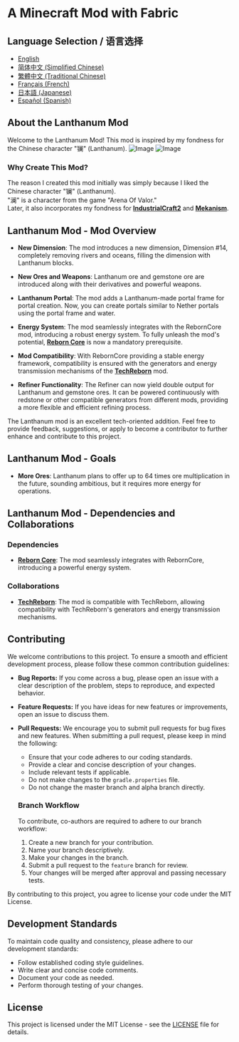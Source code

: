 # A Minecraft Mod with Fabric

## Language Selection / 语言选择

- [English](README.md)
- [简体中文 (Simplified Chinese)](README_ZH.md)
- [繁體中文 (Traditional Chinese)](README_TW.md)
- [Français (French)](README_FR.md)
- [日本語 (Japanese)](README_JA.md)
- [Español (Spanish)](README_ES.md)

## About the Lanthanum Mod

Welcome to the Lanthanum Mod! This mod is inspired by my fondness for the Chinese character "镧" (Lanthanum).
![Image](gallery/lanthanum_1.png)
![Image](gallery/lanthanum_2.png)

### Why Create This Mod?

The reason I created this mod initially was simply because I liked the Chinese character "镧" (Lanthanum).<br/>
"澜" is a character from the game "Arena Of Valor."<br/>
Later, it also incorporates my fondness for [**IndustrialCraft2**](https://www.curseforge.com/minecraft/mc-mods/industrial-craft) and [**Mekanism**](https://www.curseforge.com/minecraft/mc-mods/mekanism).

## Lanthanum Mod - Mod Overview

- **New Dimension**: The mod introduces a new dimension, Dimension #14, completely removing rivers and oceans, filling the dimension with Lanthanum blocks.

- **New Ores and Weapons**: Lanthanum ore and gemstone ore are introduced along with their derivatives and powerful weapons.

- **Lanthanum Portal**: The mod adds a Lanthanum-made portal frame for portal creation. Now, you can create portals similar to Nether portals using the portal frame and water.

- **Energy System**: The mod seamlessly integrates with the RebornCore mod, introducing a robust energy system. To fully unleash the mod's potential, [**Reborn Core**](https://www.curseforge.com/minecraft/mc-mods/reborncore) is now a mandatory prerequisite.

- **Mod Compatibility**: With RebornCore providing a stable energy framework, compatibility is ensured with the generators and energy transmission mechanisms of the [**TechReborn**](https://www.curseforge.com/minecraft/mc-mods/techreborn) mod.

- **Refiner Functionality**: The Refiner can now yield double output for Lanthanum and gemstone ores. It can be powered continuously with redstone or other compatible generators from different mods, providing a more flexible and efficient refining process.

The Lanthanum mod is an excellent tech-oriented addition. Feel free to provide feedback, suggestions, or apply to become a contributor to further enhance and contribute to this project.

## Lanthanum Mod - Goals

- **More Ores**: Lanthanum plans to offer up to 64 times ore multiplication in the future, sounding ambitious, but it requires more energy for operations.

## Lanthanum Mod - Dependencies and Collaborations

### Dependencies
- [**Reborn Core**](https://www.curseforge.com/minecraft/mc-mods/reborncore): The mod seamlessly integrates with RebornCore, introducing a powerful energy system.

### Collaborations
- [**TechReborn**](https://www.curseforge.com/minecraft/mc-mods/techreborn): The mod is compatible with TechReborn, allowing compatibility with TechReborn's generators and energy transmission mechanisms.

## Contributing

We welcome contributions to this project. To ensure a smooth and efficient development process, please follow these common contribution guidelines:

- **Bug Reports:** If you come across a bug, please open an issue with a clear description of the problem, steps to reproduce, and expected behavior.

- **Feature Requests:** If you have ideas for new features or improvements, open an issue to discuss them.

- **Pull Requests:** We encourage you to submit pull requests for bug fixes and new features. When submitting a pull request, please keep in mind the following:
  - Ensure that your code adheres to our coding standards.
  - Provide a clear and concise description of your changes.
  - Include relevant tests if applicable.
  - Do not make changes to the `gradle.properties` file.
  - Do not change the master branch and alpha branch directly.

  ### Branch Workflow

  To contribute, co-authors are required to adhere to our branch workflow:
  1. Create a new branch for your contribution.
  2. Name your branch descriptively.
  3. Make your changes in the branch.
  4. Submit a pull request to the `feature` branch for review.
  5. Your changes will be merged after approval and passing necessary tests.

By contributing to this project, you agree to license your code under the MIT License.

## Development Standards

To maintain code quality and consistency, please adhere to our development standards:
- Follow established coding style guidelines.
- Write clear and concise code comments.
- Document your code as needed.
- Perform thorough testing of your changes.

## License

This project is licensed under the MIT License - see the [LICENSE](LICENSE) file for details.